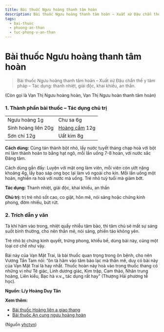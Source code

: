 ```yaml
---
title: Bài thuốc Ngưu hoàng thanh tâm hoàn
description: Bài thuốc Ngưu hoàng thanh tâm hoàn – Xuất xứ Đậu chẩn thế y tâm pháp – Tác dụng- thanh nhiệt, giải độc, khai khiếu, an thần.
tags:
  - bai-thuoc
  - phuong-an-than
  - tuc-phong-v-an-than
---
```


# Bài thuốc Ngưu hoàng thanh tâm hoàn 

> Bài thuốc Ngưu hoàng thanh tâm hoàn – Xuất xứ Đậu chẩn thế y tâm pháp – Tác dụng: thanh nhiệt, giải độc, khai khiếu, an thần.

(Còn gọi là Vạn Thị Ngưu hoàng hoàn, Vạn Thị Ngưu hoàn thanh tâm hoàn)

### 1. Thành phần bài thuốc – Tác dụng chủ trị

|  |  |
| --- | --- |
| Ngưu hoàng 1g | Chu sa 6g |
| Sinh hoàng liên 20g | [Hoàng cầm](/yhctvn/vi-thuoc-hoang-cam) 12g |
| Sơn chi 12g | Uất kim 8g |

**Cách dùng:** Cùng tán thành bột nhỏ, lấy nước tuyết tháng chạp hoà với bột mì làm thành hoàn to bằng hạt ngô, mỗi lần uống 7-8 hoàn, với nước sắc Đăng tâm.

Cách dùng gần đấy: Luyện với mật ong làm viên, mỗi viên còn ướt nặng khoảng 4g, lấy bao sáp ong bọc lại làm vỏ ngoài cho kín. Mỗi lần uống một hoàn, nghiền ra hoà với nước mà uống. Trẻ nhỏ tuỳ tuổi mà giảm bớt.

**Tác dụng:** Thanh nhiệt, giải độc, khai khiếu, an thần

**Chủ trị:** trị trẻ nhỏ sốt cao, co giật, hôn mê, nói sảng hoặc chứng kinh phong, đờm nhiều, bứt rứt.

### 2. Trích dẫn y văn

Tà khí hãm vào trong, nhiệt quấy nhiễu tâm bào, thì tâm chủ sẽ mất sự sáng suốt bình thường, cho nên thần mê, nói sảng, phiền táo không yên.

Trẻ nhỏ bị chứng kinh quyết, trứng phong, khiếu bế, dùng bài này, cũng một loại cơ chế như vậy.

Bài này của Vạn Mật Trai, là bài thuốc quan trọng trong ôn bệnh, cho nên Vương Tấn Tam nói: “ôn tà hãm vào tâm bào lạc mà thần mê, duy có bài này của Vạn Mật Trai là hay nhất. Thuốc hoàn này hoà vào trong thuốc thang có những vị như Tê giác, Linh dương giác, Kim trập, Cam thảo, Nhân trung hoàng, Liên kiểu, Bạc hà v.v.„ tác dụng rất hay” (Thượng Hải phương tễ học).

**Nguồn: L/y Hoàng Duy Tân**

**Xem thêm:**

* [Bài thuốc Hoàng liên a giao thang](/yhctvn/bai-thuoc-hoang-lien-a-giao-thang)
* [Bài thuốc An cung ngưu hoàng hoàn](/yhctvn/bai-thuoc-an-cung-nguu-hoang-hoan)

(Nguồn <a href="https://yhctvn.com/bai-thuoc-nguu-hoang-thanh-tam-hoan/" target="_blank">yhctvn</a>)
